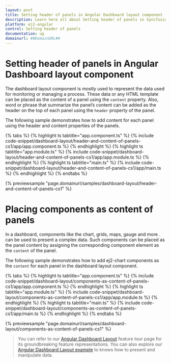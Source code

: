 ```yaml
---
layout: post
title: Setting header of panels in Angular Dashboard layout component | Syncfusion
description: Learn here all about Setting header of panels in Syncfusion Angular Dashboard layout component of Syncfusion Essential JS 2 and more.
platform: ej2-angular
control: Setting header of panels 
documentation: ug
domainurl: ##DomainURL##
---
```


# Setting header of panels in Angular Dashboard layout component

The dashboard layout component is mostly used to represent the data used for monitoring or managing a process. These data or any HTML template can be placed as the content of a panel using the `content` property. Also, word or phrase that summarize the panel’s content can be added as the header on the top of each panel using the `header` property of the panel.

The following sample demonstrates how to add content for each panel using the header and content properties of the panels.

{% tabs %}
{% highlight ts tabtitle="app.component.ts" %}
{% include code-snippet/dashboard-layout/header-and-content-of-panels-cs1/app/app.component.ts %}
{% endhighlight %}
{% highlight ts tabtitle="app.module.ts" %}
{% include code-snippet/dashboard-layout/header-and-content-of-panels-cs1/app/app.module.ts %}
{% endhighlight %}
{% highlight ts tabtitle="main.ts" %}
{% include code-snippet/dashboard-layout/header-and-content-of-panels-cs1/app/main.ts %}
{% endhighlight %}
{% endtabs %}
  
{% previewsample "page.domainurl/samples/dashboard-layout/header-and-content-of-panels-cs1" %}

# Placing components as content of panels

In a dashboard, components like the chart, grids, maps, gauge and more . can be used to present a complex data. Such components can be placed as the panel content by assigning the corresponding component element as the `content` of the panel.

The following sample demonstrates how to add ej2-chart components as the `content` for each panel in the dashboard layout component.

{% tabs %}
{% highlight ts tabtitle="app.component.ts" %}
{% include code-snippet/dashboard-layout/components-as-content-of-panels-cs1/app/app.component.ts %}
{% endhighlight %}
{% highlight ts tabtitle="app.module.ts" %}
{% include code-snippet/dashboard-layout/components-as-content-of-panels-cs1/app/app.module.ts %}
{% endhighlight %}
{% highlight ts tabtitle="main.ts" %}
{% include code-snippet/dashboard-layout/components-as-content-of-panels-cs1/app/main.ts %}
{% endhighlight %}
{% endtabs %}
  
{% previewsample "page.domainurl/samples/dashboard-layout/components-as-content-of-panels-cs1" %}

> You can refer to our [Angular Dashboard Layout](https://www.syncfusion.com/angular-ui-components/angular-dashboard-layout) feature tour page for its groundbreaking feature representations. You can also explore our [Angular Dashboard Layout example](https://ej2.syncfusion.com/angular/demos/#/material/dashboard-layout/default) to knows how to present and manipulate data.